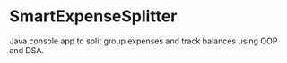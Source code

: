 # SmartExpenseSplitter
Java console app to split group expenses and track balances using OOP and DSA.
